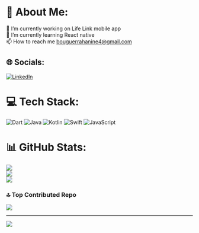 # 💫 About Me:
🔭 I’m currently working on Life Link mobile app <br>🌱 I’m currently learning React native <br>📫 How to reach me bouguerrahanine4@gmail.com<br>


## 🌐 Socials:
[![LinkedIn](https://img.shields.io/badge/LinkedIn-%230077B5.svg?logo=linkedin&logoColor=white)](https://linkedin.com/in/hanine-bouguerra-0bb01019a) 

# 💻 Tech Stack:
![Dart](https://img.shields.io/badge/dart-%230175C2.svg?style=for-the-badge&logo=dart&logoColor=white) ![Java](https://img.shields.io/badge/java-%23ED8B00.svg?style=for-the-badge&logo=openjdk&logoColor=white) ![Kotlin](https://img.shields.io/badge/kotlin-%237F52FF.svg?style=for-the-badge&logo=kotlin&logoColor=white) ![Swift](https://img.shields.io/badge/swift-F54A2A?style=for-the-badge&logo=swift&logoColor=white) ![JavaScript](https://img.shields.io/badge/javascript-%23323330.svg?style=for-the-badge&logo=javascript&logoColor=%23F7DF1E)
# 📊 GitHub Stats:
![](https://github-readme-stats.vercel.app/api?username=HanineBgr&theme=dark&hide_border=false&include_all_commits=false&count_private=false)<br/>
![](https://github-readme-streak-stats.herokuapp.com/?user=HanineBgr&theme=dark&hide_border=false)<br/>
![](https://github-readme-stats.vercel.app/api/top-langs/?username=HanineBgr&theme=dark&hide_border=false&include_all_commits=false&count_private=false&layout=compact)

### 🔝 Top Contributed Repo
![](https://github-contributor-stats.vercel.app/api?username=HanineBgr&limit=5&theme=dark&combine_all_yearly_contributions=true)

---
[![](https://visitcount.itsvg.in/api?id=HanineBgr&icon=0&color=0)](https://visitcount.itsvg.in)

<!-- Proudly created with GPRM ( https://gprm.itsvg.in ) -->
